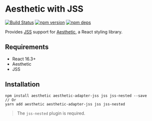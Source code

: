 # Aesthetic with JSS

[![Build Status](https://travis-ci.org/milesj/aesthetic.svg?branch=master)](https://travis-ci.org/milesj/aesthetic)
[![npm version](https://badge.fury.io/js/aesthetic-adapter-jss.svg)](https://www.npmjs.com/package/aesthetic-adapter-jss)
[![npm deps](https://david-dm.org/milesj/aesthetic.svg?path=packages/adapter-jss)](https://www.npmjs.com/package/aesthetic-adapter-jss)

Provides [JSS](https://github.com/cssinjs/jss) support for
[Aesthetic](https://github.com/milesj/aesthetic), a React styling library.

## Requirements

- React 16.3+
- Aesthetic
- JSS

## Installation

```
npm install aesthetic aesthetic-adapter-jss jss jss-nested --save
// Or
yarn add aesthetic aesthetic-adapter-jss jss jss-nested
```

> The `jss-nested` plugin is required.
